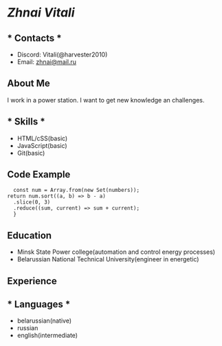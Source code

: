 # _Zhnai Vitali_ #
## * Contacts * ##
 * Discord: Vitali(@harvester2010)
 * Email: zhnai@mail.ru
## About Me ##
I work in a power station. I want to get new knowledge an challenges.
## * Skills * ##
 * HTML/cSS(basic)
 * JavaScript(basic)
 * Git(basic)
## Code Example ##
``` function maxTriSum(numbers){
  const num = Array.from(new Set(numbers));
return num.sort((a, b) => b - a)
  .slice(0, 3)
  .reduce((sum, current) => sum + current);
  }
  ```
## Education ##
 * Minsk State Power college(automation and control energy processes)
 * Belarussian National Technical University(engineer in energetic)
## Experience ##
## * Languages * ##
 * belarussian(native)
 * russian
 * english(intermediate)